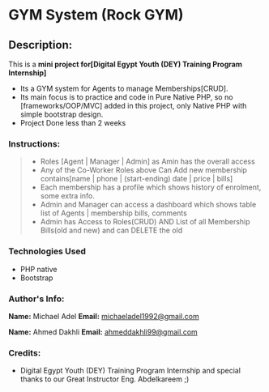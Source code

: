 # GYM System (Rock GYM)

## Description:

This is a **mini project for[Digital Egypt Youth (DEY) Training Program Internship]**
- Its a GYM system for Agents to manage Memberships[CRUD].
- Its main focus is to practice and code in Pure Native PHP, so no [frameworks/OOP/MVC] added in this project, only Native PHP with simple bootstrap design. 
- Project Done less than 2 weeks 
### Instructions:

> - Roles [Agent | Manager | Admin] as Amin has the overall access
> - Any of the Co-Worker Roles above Can Add new membership contains[name | phone | (start-ending) date | price | bills]
> - Each membership has a profile which shows history of enrolment, some extra info.
> - Admin and Manager can access a dashboard which shows table list of Agents | membership bills, comments
> - Admin has Access to Roles(CRUD) AND List of all Membership Bills(old and new) and can DELETE the old

### Technologies Used

- PHP native
- Bootstrap

### Author's Info:

**Name:** Michael Adel
**Email:** michaeladel1992@gmail.com

**Name:** Ahmed Dakhli
**Email:** ahmeddakhli99@gmail.com

### Credits:

- Digital Egypt Youth (DEY) Training Program Internship and special thanks to our Great Instructor Eng. Abdelkareem ;)
